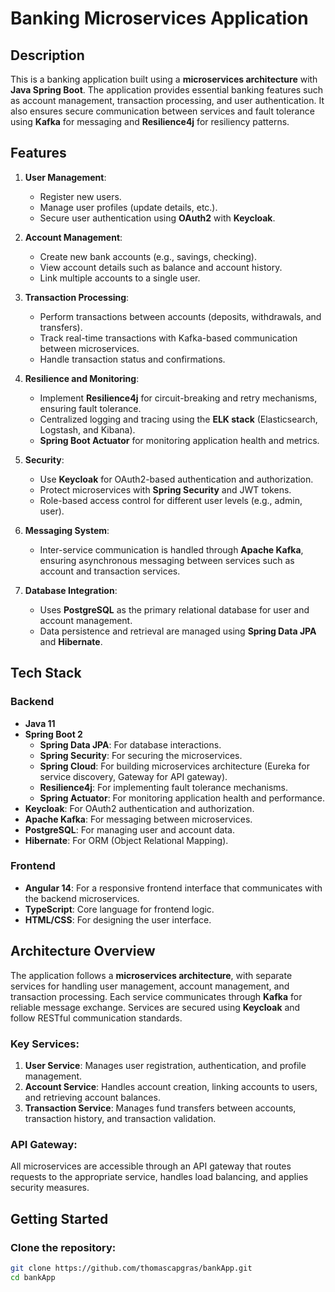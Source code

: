 # Banking Microservices Application

## Description

This is a banking application built using a **microservices architecture** with **Java Spring Boot**. The application provides essential banking features such as account management, transaction processing, and user authentication. It also ensures secure communication between services and fault tolerance using **Kafka** for messaging and **Resilience4j** for resiliency patterns.

## Features

1. **User Management**:
   - Register new users.
   - Manage user profiles (update details, etc.).
   - Secure user authentication using **OAuth2** with **Keycloak**.
   
2. **Account Management**:
   - Create new bank accounts (e.g., savings, checking).
   - View account details such as balance and account history.
   - Link multiple accounts to a single user.

3. **Transaction Processing**:
   - Perform transactions between accounts (deposits, withdrawals, and transfers).
   - Track real-time transactions with Kafka-based communication between microservices.
   - Handle transaction status and confirmations.
   
4. **Resilience and Monitoring**:
   - Implement **Resilience4j** for circuit-breaking and retry mechanisms, ensuring fault tolerance.
   - Centralized logging and tracing using the **ELK stack** (Elasticsearch, Logstash, and Kibana).
   - **Spring Boot Actuator** for monitoring application health and metrics.

5. **Security**:
   - Use **Keycloak** for OAuth2-based authentication and authorization.
   - Protect microservices with **Spring Security** and JWT tokens.
   - Role-based access control for different user levels (e.g., admin, user).

6. **Messaging System**:
   - Inter-service communication is handled through **Apache Kafka**, ensuring asynchronous messaging between services such as account and transaction services.

7. **Database Integration**:
   - Uses **PostgreSQL** as the primary relational database for user and account management.
   - Data persistence and retrieval are managed using **Spring Data JPA** and **Hibernate**.

## Tech Stack

### Backend
- **Java 11**
- **Spring Boot 2**
  - **Spring Data JPA**: For database interactions.
  - **Spring Security**: For securing the microservices.
  - **Spring Cloud**: For building microservices architecture (Eureka for service discovery, Gateway for API gateway).
  - **Resilience4j**: For implementing fault tolerance mechanisms.
  - **Spring Actuator**: For monitoring application health and performance.
- **Keycloak**: For OAuth2 authentication and authorization.
- **Apache Kafka**: For messaging between microservices.
- **PostgreSQL**: For managing user and account data.
- **Hibernate**: For ORM (Object Relational Mapping).

### Frontend
- **Angular 14**: For a responsive frontend interface that communicates with the backend microservices.
- **TypeScript**: Core language for frontend logic.
- **HTML/CSS**: For designing the user interface.

## Architecture Overview

The application follows a **microservices architecture**, with separate services for handling user management, account management, and transaction processing. Each service communicates through **Kafka** for reliable message exchange. Services are secured using **Keycloak** and follow RESTful communication standards.

### Key Services:
1. **User Service**: Manages user registration, authentication, and profile management.
2. **Account Service**: Handles account creation, linking accounts to users, and retrieving account balances.
3. **Transaction Service**: Manages fund transfers between accounts, transaction history, and transaction validation.

### API Gateway:
All microservices are accessible through an API gateway that routes requests to the appropriate service, handles load balancing, and applies security measures.

## Getting Started

### Clone the repository:

```bash
git clone https://github.com/thomascapgras/bankApp.git
cd bankApp
